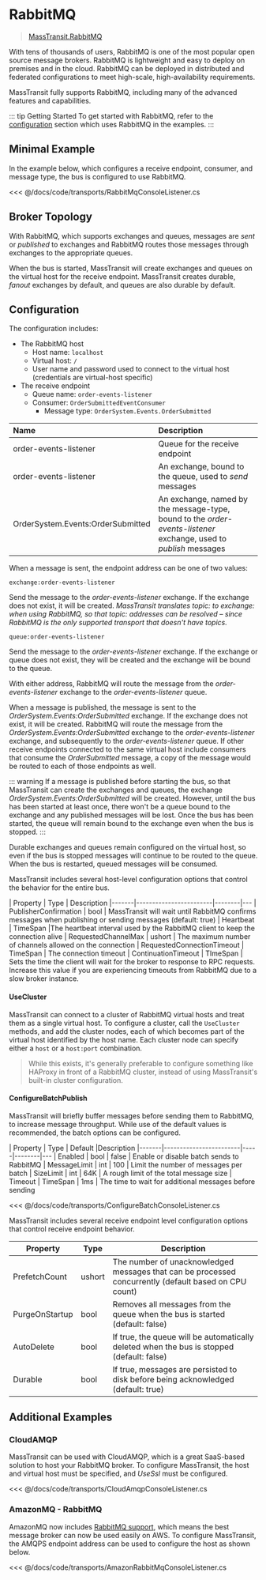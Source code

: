 # RabbitMQ

> [MassTransit.RabbitMQ](https://nuget.org/packages/MassTransit.RabbitMQ/)

With tens of thousands of users, RabbitMQ is one of the most popular open source message brokers. RabbitMQ is lightweight and easy to deploy on premises and in the cloud. RabbitMQ can be deployed in distributed and federated configurations to meet high-scale, high-availability requirements.

MassTransit fully supports RabbitMQ, including many of the advanced features and capabilities. 

::: tip Getting Started
To get started with RabbitMQ, refer to the [configuration](/usage/configuration) section which uses RabbitMQ in the examples.
:::

## Minimal Example

In the example below, which configures a receive endpoint, consumer, and message type, the bus is configured to use RabbitMQ.

<<< @/docs/code/transports/RabbitMqConsoleListener.cs

## Broker Topology

With RabbitMQ, which supports exchanges and queues, messages are _sent_ or _published_ to exchanges and RabbitMQ routes those messages through exchanges to the appropriate queues.

When the bus is started, MassTransit will create exchanges and queues on the virtual host for the receive endpoint. MassTransit creates durable, _fanout_ exchanges by default, and queues are also durable by default.

## Configuration

The configuration includes:

* The RabbitMQ host
  - Host name: `localhost`
  - Virtual host: `/`
  - User name and password used to connect to the virtual host (credentials are virtual-host specific)
* The receive endpoint
  - Queue name: `order-events-listener`
  - Consumer: `OrderSubmittedEventConsumer`
    - Message type: `OrderSystem.Events.OrderSubmitted`

| Name | Description |
|:-----|:------------|
| order-events-listener | Queue for the receive endpoint
| order-events-listener | An exchange, bound to the queue, used to _send_ messages
| OrderSystem.Events:OrderSubmitted | An exchange, named by the message-type, bound to the _order-events-listener_ exchange, used to _publish_ messages

When a message is sent, the endpoint address can be one of two values:

`exchange:order-events-listener`

Send the message to the _order-events-listener_ exchange. If the exchange does not exist, it will be created. _MassTransit translates topic: to exchange: when using RabbitMQ, so that topic: addresses can be resolved – since RabbitMQ is the only supported transport that doesn't have topics._

`queue:order-events-listener`

Send the message to the _order-events-listener_ exchange. If the exchange or queue does not exist, they will be created and the exchange will be bound to the queue.

With either address, RabbitMQ will route the message from the _order-events-listener_ exchange to the _order-events-listener_ queue.

When a message is published, the message is sent to the _OrderSystem.Events:OrderSubmitted_ exchange. If the exchange does not exist, it will be created. RabbitMQ will route the message from the _OrderSystem.Events:OrderSubmitted_ exchange to the _order-events-listener_ exchange, and subsequently to the _order-events-listener_ queue. If other receive endpoints connected to the same virtual host include consumers that consume the _OrderSubmitted_ message, a copy of the message would be routed to each of those endpoints as well.

::: warning
If a message is published before starting the bus, so that MassTransit can create the exchanges and queues, the exchange _OrderSystem.Events:OrderSubmitted_ will be created. However, until the bus has been started at least once, there won't be a queue bound to the exchange and any published messages will be lost. Once the bus has been started, the queue will remain bound to the exchange even when the bus is stopped.
:::

Durable exchanges and queues remain configured on the virtual host, so even if the bus is stopped messages will continue to be routed to the queue. When the bus is restarted, queued messages will be consumed.

MassTransit includes several host-level configuration options that control the behavior for the entire bus.

|  Property                      | Type   | Description 
|-------|------------------------|--------|---
| PublisherConfirmation        | bool | MassTransit will wait until RabbitMQ confirms messages when publishing or sending messages (default: true)
| Heartbeat                    | TimeSpan |The heartbeat interval used by the RabbitMQ client to keep the connection alive
| RequestedChannelMax          | ushort | The maximum number of channels allowed on the connection
| RequestedConnectionTimeout   | TimeSpan | The connection timeout
| ContinuationTimeout          | TImeSpan | Sets the time the client will wait for the broker to response to RPC requests. Increase this value if you are experiencing timeouts from RabbitMQ due to a slow broker instance.

#### UseCluster

MassTransit can connect to a cluster of RabbitMQ virtual hosts and treat them as a single virtual host. To configure a cluster, call the `UseCluster` methods, and add the cluster nodes, each of which becomes part of the virtual host identified by the host name. Each cluster node can specify either a `host` or a `host:port` combination.

> While this exists, it's generally preferable to configure something like HAProxy in front of a RabbitMQ cluster, instead of using MassTransit's built-in cluster configuration.

#### ConfigureBatchPublish

MassTransit will briefly buffer messages before sending them to RabbitMQ, to increase message throughput. While use of the default values is recommended, the batch options can be configured.

|  Property               | Type   | Default |Description 
|-------|------------------------|-----|--------|---
| Enabled        | bool | false | Enable or disable batch sends to RabbitMQ
| MessageLimit        | int | 100 | Limit the number of messages per batch
| SizeLimit        | int | 64K | A rough limit of the total message size
| Timeout        | TimeSpan | 1ms | The time to wait for additional messages before sending

<<< @/docs/code/transports/ConfigureBatchConsoleListener.cs

MassTransit includes several receive endpoint level configuration options that control receive endpoint behavior.

| Property                | Type   | Description 
|-------------------------|--------|------------------
| PrefetchCount         | ushort | The number of unacknowledged messages that can be processed concurrently (default based on CPU count)
| PurgeOnStartup        | bool   | Removes all messages from the queue when the bus is started (default: false)
| AutoDelete         | bool | If true, the queue will be automatically deleted when the bus is stopped (default: false)
| Durable        | bool   | If true, messages are persisted to disk before being acknowledged (default: true)

## Additional Examples

### CloudAMQP

MassTransit can be used with CloudAMQP, which is a great SaaS-based solution to host your RabbitMQ broker. To configure MassTransit, the host and virtual host must be specified, and _UseSsl_ must be configured. 

<<< @/docs/code/transports/CloudAmqpConsoleListener.cs

### AmazonMQ - RabbitMQ

AmazonMQ now includes [RabbitMQ support](https://us-east-2.console.aws.amazon.com/amazon-mq/home), which means the best message broker can now be used easily on AWS. To configure MassTransit, the AMQPS endpoint address can be used to configure the host as shown below. 

<<< @/docs/code/transports/AmazonRabbitMqConsoleListener.cs
